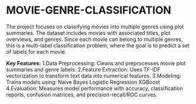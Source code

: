 # MOVIE-GENRE-CLASSIFICATION
The project focuses on classifying movies into multiple genres using plot summaries. The dataset includes movies with associated titles, plot overviews, and genres. Since each movie can belong to multiple genres, this is a multi-label classification problem, where the goal is to predict a set of labels for each movie.

**Key Features:**
1.Data Preprocessing:
  Cleans and preprocesses movie plot summaries and genre labels.
2.Feature Extraction:
  Uses TF-IDF vectorization to transform text data into numerical features.
3.Modeling: 
  Trains models using:
    Naive Bayes
    Logistic Regression
    XGBoost
4.Evaluation:
  Measures model performance with accuracy, classification reports, confusion matrices, and precision-recall/ROC curves.

